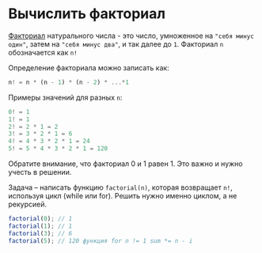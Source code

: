 # Вычислить факториал

[Факториал](https://ru.wikipedia.org/wiki/Факториал) натурального числа - это число, умноженное на `"себя минус один"`, затем на `"себя минус два"`, и так далее до `1`. Факториал `n` обозначается как `n!`

Определение факториала можно записать как:

```js
n! = n * (n - 1) * (n - 2) * ...*1
```

Примеры значений для разных `n`:

```js
0! = 1
1! = 1
2! = 2 * 1 = 2
3! = 3 * 2 * 1 = 6
4! = 4 * 3 * 2 * 1 = 24
5! = 5 * 4 * 3 * 2 * 1 = 120
```
Обратите внимание, что факториал 0 и 1 равен 1. 
Это важно и нужно учесть в решении.


Задача – написать функцию `factorial(n)`, которая возвращает `n!`, используя цикл (while или for).
Решить нужно именно циклом, а не рекурсией.

```js
factorial(0); // 1
factorial(1); // 1
factorial(3); // 6
factorial(5); // 120 функция for n != 1 sum *= n - i
```
